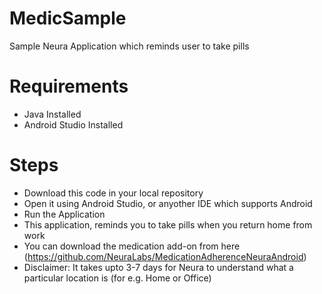 # MedicSample
Sample Neura Application which reminds user to take pills

# Requirements
- Java Installed
- Android Studio Installed

# Steps
- Download this code in your local repository
- Open it using Android Studio, or anyother IDE which supports Android
- Run the Application
- This application, reminds you to take pills when you return home from work
- You can download the medication add-on from here (https://github.com/NeuraLabs/MedicationAdherenceNeuraAndroid)
- Disclaimer: It takes upto 3-7 days for Neura to understand what a particular location is (for e.g. Home or Office)
